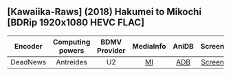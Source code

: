 ## [Kawaiika-Raws] (2018) Hakumei to Mikochi [BDRip 1920x1080 HEVC FLAC]

| Encoder  | Computing powers | BDMV Provider | MediaInfo | AniDB |  Screens  |
| :------: | :--------------: | :-----------: | :-------: | :---: | :-------: |
| DeadNews |    Antreides     |      U2       |   [MI]    | [ADB] | [Screens] |

[screens]: https://slow.pics/comparison/f59f1014-ced4-4905-8b5d-594cf9b2504c
[adb]: https://anidb.net/anime/13362
[mi]: https://paste.i2pd.xyz/?14c2773cf4369c15#vCCRBt1ZEl6Dg2aNQIXsIOZClxORPC6epeHEQP4LSO0=
